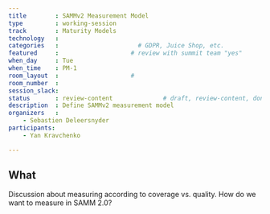 ```yaml
---
title        : SAMMv2 Measurement Model
type         : working-session
track        : Maturity Models
technology   :
categories   :                      # GDPR, Juice Shop, etc.
featured     :                    # review with summit team "yes"
when_day     : Tue
when_time    : PM-1
room_layout  :                    #
room_number  :
session_slack:
status       : review-content              # draft, review-content, done
description  : Define SAMMv2 measurement model
organizers   :
    - Sebastien Deleersnyder
participants:
    - Yan Kravchenko

---
```


## What

Discussion about measuring according to coverage vs. quality. How do we want to measure in SAMM 2.0?
